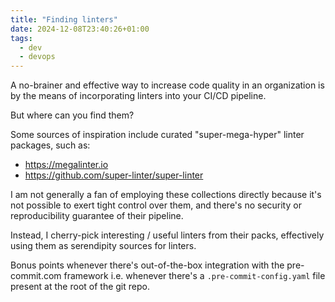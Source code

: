 ```yaml
---
title: "Finding linters"
date: 2024-12-08T23:40:26+01:00
tags:
  - dev
  - devops
---
```


A no-brainer and effective way to increase code quality in an organization is by
the means of incorporating linters into your CI/CD pipeline.

But where can you find them?

<!--more-->

Some sources of inspiration include curated "super-mega-hyper" linter packages,
such as:

- https://megalinter.io
- https://github.com/super-linter/super-linter

I am not generally a fan of employing these collections directly because it's
not possible to exert tight control over them, and there's no security or
reproducibility guarantee of their pipeline.

Instead, I cherry-pick interesting / useful linters from their packs,
effectively using them as serendipity sources for linters.

Bonus points whenever there's out-of-the-box integration with the pre-commit.com
framework i.e. whenever there's a `.pre-commit-config.yaml` file present at the
root of the git repo.
